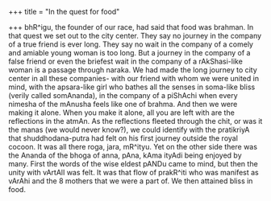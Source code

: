 +++
title = "In the quest for food"

+++
bhR^igu, the founder of our race, had said that food was brahman. In
that quest we set out to the city center. They say no journey in the
company of a true friend is ever long. They say no wait in the company
of a comely and amiable young woman is too long. But a journey in the
company of a false friend or even the briefest wait in the company of a
rAkShasi-like woman is a passage through naraka. We had made the long
journey to city center in all these companies- with our friend with whom
we were united in mind, with the apsara-like girl who bathes all the
senses in soma-like bliss (verily called somAnanda), in the company of a
piShAchi when every nimesha of the mAnusha feels like one of brahma. And
then we were making it alone. When you make it alone, all you are left
with are the reflections in the atmAn. As the reflections fleeted
through the chit, or was it the manas (we would never know?), we could
identify with the pratikriyA that shuddhodana-putra had felt on his
first journey outside the royal cocoon. It was all there roga, jara,
mR^ityu. Yet on the other side there was the Ananda of the bhoga of
anna, pAna, kAma ityAdi being enjoyed by many. First the words of the
wise eldest pANDu came to mind, but then the unity with vArtAlI was
felt. It was that flow of prakR^iti who was manifest as vArAhi and the 8
mothers that we were a part of. We then attained bliss in food.
